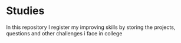 # Studies
In this repository I register my improving skills by storing the projects, questions and other challenges i face in college
